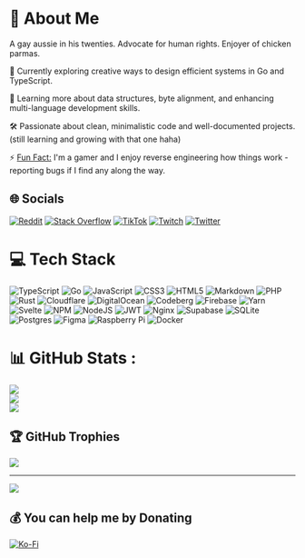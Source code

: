 # 💫 About Me
A gay aussie in his twenties. Advocate for human rights. Enjoyer of chicken parmas.

🔭 Currently exploring creative ways to design efficient systems in Go and TypeScript.

🌱 Learning more about data structures, byte alignment, and enhancing multi-language development skills.

🛠️ Passionate about clean, minimalistic code and well-documented projects. (still learning and growing with that one haha)

⚡ <ins>Fun Fact:</ins> I'm a gamer and I enjoy reverse engineering how things work - reporting bugs if I find any along the way.

## 🌐 Socials
[![Reddit](https://img.shields.io/badge/Reddit-%23FF4500.svg?logo=Reddit&logoColor=white)](https://reddit.com/user/brocococonut) [![Stack Overflow](https://img.shields.io/badge/-Stackoverflow-FE7A16?logo=stack-overflow&logoColor=white)](https://stackoverflow.com/users/6560910) [![TikTok](https://img.shields.io/badge/TikTok-%23000000.svg?logo=TikTok&logoColor=white)](https://tiktok.com/@brocococonut) [![Twitch](https://img.shields.io/badge/Twitch-%239146FF.svg?logo=Twitch&logoColor=white)](https://twitch.tv/brocococonut) [![Twitter](https://img.shields.io/badge/Twitter-%231DA1F2.svg?logo=Twitter&logoColor=white)](https://twitter.com/brocococonut) 

# 💻 Tech Stack
![TypeScript](https://img.shields.io/badge/typescript-%23007ACC.svg?style=flat&logo=typescript&logoColor=white) ![Go](https://img.shields.io/badge/go-%2300ADD8.svg?style=flat&logo=go&logoColor=white) ![JavaScript](https://img.shields.io/badge/javascript-%23323330.svg?style=flat&logo=javascript&logoColor=%23F7DF1E) ![CSS3](https://img.shields.io/badge/css3-%231572B6.svg?style=flat&logo=css3&logoColor=white) ![HTML5](https://img.shields.io/badge/html5-%23E34F26.svg?style=flat&logo=html5&logoColor=white) ![Markdown](https://img.shields.io/badge/markdown-%23000000.svg?style=flat&logo=markdown&logoColor=white) ![PHP](https://img.shields.io/badge/php-%23777BB4.svg?style=flat&logo=php&logoColor=white) ![Rust](https://img.shields.io/badge/rust-%23000000.svg?style=flat&logo=rust&logoColor=white) ![Cloudflare](https://img.shields.io/badge/Cloudflare-F38020?style=flat&logo=Cloudflare&logoColor=white) ![DigitalOcean](https://img.shields.io/badge/DigitalOcean-%230167ff.svg?style=flat&logo=digitalOcean&logoColor=white) ![Codeberg](https://img.shields.io/badge/Codeberg-2185D0?style=flat&logo=Codeberg&logoColor=white) ![Firebase](https://img.shields.io/badge/firebase-%23039BE5.svg?style=flat&logo=firebase) ![Yarn](https://img.shields.io/badge/yarn-%232C8EBB.svg?style=flat&logo=yarn&logoColor=white) ![Svelte](https://img.shields.io/badge/svelte-%23f1413d.svg?style=flat&logo=svelte&logoColor=white) ![NPM](https://img.shields.io/badge/NPM-%23000000.svg?style=flat&logo=npm&logoColor=white) ![NodeJS](https://img.shields.io/badge/node.js-6DA55F?style=flat&logo=node.js&logoColor=white) ![JWT](https://img.shields.io/badge/JWT-black?style=flat&logo=JSON%20web%20tokens) ![Nginx](https://img.shields.io/badge/nginx-%23009639.svg?style=flat&logo=nginx&logoColor=white) 	![Supabase](https://img.shields.io/badge/Supabase-3ECF8E?style=flat&logo=supabase&logoColor=white) ![SQLite](https://img.shields.io/badge/sqlite-%2307405e.svg?style=flat&logo=sqlite&logoColor=white) ![Postgres](https://img.shields.io/badge/postgres-%23316192.svg?style=flat&logo=postgresql&logoColor=white) 	![Figma](https://img.shields.io/badge/figma-%23F24E1E.svg?style=flat&logo=figma&logoColor=white) ![Raspberry Pi](https://img.shields.io/badge/-RaspberryPi-C51A4A?style=flat&logo=Raspberry-Pi) ![Docker](https://img.shields.io/badge/docker-%230db7ed.svg?style=flat&logo=docker&logoColor=white)

# 📊 GitHub Stats :
![](https://github-readme-stats.vercel.app/api?username=brocococonut&theme=gotham&hide_border=true&include_all_commits=true&count_private=false)<br/>
![](https://github-readme-streak-stats.herokuapp.com/?user=brocococonut&theme=gotham&hide_border=true)<br/>
![](https://github-readme-stats.vercel.app/api/top-langs/?username=brocococonut&theme=gotham&hide_border=true&include_all_commits=true&count_private=false&layout=compact)

## 🏆 GitHub Trophies
![](https://github-trophies.vercel.app/?username=brocococonut&theme=onestar&no-frame=true&no-bg=false&margin-w=4)

---
[![](https://visitcount.itsvg.in/api?id=brocococonut&icon=0&color=11)](https://visitcount.itsvg.in)

## 💰 You can help me by Donating
[![Ko-Fi](https://img.shields.io/badge/Ko--fi-F16061?style=for-the-badge&logo=ko-fi&logoColor=white)](https://ko-fi.com/brocococonut) 

<!-- Proudly created with GPRM ( https://gprm.itsvg.in ) -->
<!-- Seriously, thanks GPRM, that would've been way too tedious otherwise.. -->  
  
